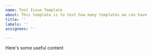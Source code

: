 ```yaml
---
name: Test Issue Template
about: This template is to test how many templates we can have
title: ''
labels: ''
assignees: ''

---
```


Here's some useful content
